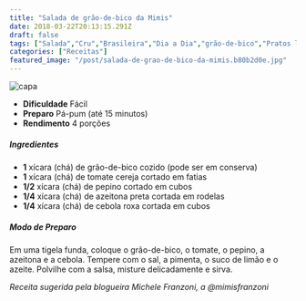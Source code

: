 ```yaml
---
title: "Salada de grão-de-bico da Mimis"
date: 2018-03-22T20:13:15.291Z
draft: false
tags: ["Salada","Cru","Brasileira","Dia a Dia","grão-de-bico","Pratos leves - Saladas","Receitas rápidas","Receitas sem glúten","Receitas simples e fáceis"]
categories: ["Receitas"]
featured_image: "/post/salada-de-grao-de-bico-da-mimis.b80b2d0e.jpg"
---
```


![capa](/post/salada-de-grao-de-bico-da-mimis.b80b2d0e.jpg)

*   **Dificuldade** Fácil
*   **Preparo** Pá-pum (até 15 minutos)
*   **Rendimento** 4 porções

##### Ingredientes

*   **1** xícara (chá) de grão-de-bico cozido (pode ser em conserva)
*   **1** xícara (chá) de tomate cereja cortado em fatias
*   **1/2** xícara (chá) de pepino cortado em cubos
*   **1/4** xícara (chá) de azeitona preta cortada em rodelas
*   **1/4** xícara (chá) de cebola roxa cortada em cubos

##### Modo de Preparo

Em uma tigela funda, coloque o grão-de-bico, o tomate, o pepino, a azeitona e a cebola. Tempere com o sal, a pimenta, o suco de limão e o azeite. Polvilhe com a salsa, misture delicadamente e sirva.

_Receita sugerida pela blogueira Michele Franzoni, a @mimisfranzoni_
